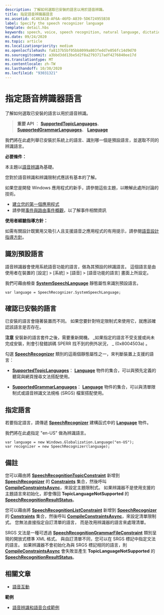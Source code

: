 ```yaml
---
description: 了解如何選取已安裝的語言以用於語音辨識。
title: 指定語音辨識器語言
ms.assetid: 4C463A1B-AF6A-46FD-A839-5D6724955B38
label: Specify the speech recognizer language
template: detail.hbs
keywords: speech, voice, speech recognition, natural language, dictation, input, user interaction, 語音, 聲音, 語音辨識, 自然語言, 聽寫, 輸入, 使用者互動
ms.date: 09/24/2020
ms.topic: article
ms.localizationpriority: medium
ms.openlocfilehash: fa8137b5bf05bb8099a803fedd7e056fc14d9d70
ms.sourcegitcommit: a3bbd3dd13be5d2f8a2793717adf4276840ee17d
ms.translationtype: MT
ms.contentlocale: zh-TW
ms.lasthandoff: 10/30/2020
ms.locfileid: "93031321"
---
```

# <a name="specify-the-speech-recognizer-language"></a>指定語音辨識器語言


了解如何選取已安裝的語言以用於語音辨識。

> **重要 API** ： [**SupportedTopicLanguages**](/uwp/api/windows.media.speechrecognition.speechrecognizer.supportedtopiclanguages)、 [**SupportedGrammarLanguages**](/uwp/api/windows.media.speechrecognition.speechrecognizer.supportedgrammarlanguages)、 [**Language**](/uwp/api/Windows.Globalization.Language)


我們將在此處列舉已安裝於系統上的語言、識別哪一個是預設語言，並選取不同的辨識語言。

**必要條件：**

本主題以[語音辨識](speech-recognition.md)為基礎。

您對於語音辨識和辨識限制式應該有基本的了解。

如果您是開發 Windows 應用程式的新手，請參閱這些主題，以瞭解此處所討論的技術。

-   [建立您的第一個應用程式](../../get-started/your-first-app.md)
-   請參閱[事件與路由事件概觀](../../xaml-platform/events-and-routed-events-overview.md)，以了解事件相關資訊

**使用者經驗指導方針：**

如需有關設計既實用又吸引人且支援語音之應用程式的有用提示，請參閱[語音設計指導方針](./speech-interactions.md)。

## <a name="identify-the-default-language"></a>識別預設語言


語音辨識器會使用系統語音功能的語言，做為其預設的辨識語言。 這個語言是由使用者在裝置的 [設定] &gt; [系統] &gt; [語音] &gt; [語音功能的語言] 畫面上所設定。

我們可藉由檢查 [**SystemSpeechLanguage**](/uwp/api/windows.media.speechrecognition.speechrecognizer.systemspeechlanguage) 靜態屬性來識別預設語言。

```CSharp
var language = SpeechRecognizer.SystemSpeechLanguage; 
```

## <a name="confirm-an-installed-language"></a>確認已安裝的語言


已安裝的語言會隨著裝置而不同。 如果您要針對特定限制式來使用它，就應該確認該語言是否存在。

**注意** 安裝新的語言套件之後，需要重新開機。 \_如果指定的語言不受支援或尚未完成安裝，則會引發錯誤碼 SPERR 找不到的例外狀況， \_ (0x8004503a) 。

 

勾選 [**SpeechRecognizer**](/uwp/api/Windows.Media.SpeechRecognition.SpeechRecognizer) 類別的這兩個靜態屬性之一，來判斷裝置上支援的語言：

-   [**SupportedTopicLanguages**](/uwp/api/windows.media.speechrecognition.speechrecognizer.supportedtopiclanguages)： [**Language**](/uwp/api/Windows.Globalization.Language) 物件的集合，可以與預先定義的聽寫與網頁搜尋文法搭配使用。

-   [**SupportedGrammarLanguages**](/uwp/api/windows.media.speechrecognition.speechrecognizer.supportedgrammarlanguages)： [**Language**](/uwp/api/Windows.Globalization.Language) 物件的集合，可以與清單限制式或語音辨識文法規格 (SRGS) 檔案搭配使用。

## <a name="specify-a-language"></a>指定語言


若要指定語言，請傳遞 [**SpeechRecognizer**](/uwp/api/Windows.Globalization.Language) 建構函式中的 [**Language**](/uwp/api/Windows.Media.SpeechRecognition.SpeechRecognizer) 物件。

我們將在此處指定 "en-US" 做為辨識語言。


```CSharp
var language = new Windows.Globalization.Language("en-US"); 
var recognizer = new SpeechRecognizer(language); 
```

## <a name="remarks"></a>備註


您可以藉由將 [**SpeechRecognitionTopicConstraint**](/uwp/api/Windows.Media.SpeechRecognition.SpeechRecognitionTopicConstraint) 新增到 [**SpeechRecognizer**](/uwp/api/windows.media.speechrecognition.speechrecognizer.constraints) 的 [**Constraints**](/uwp/api/Windows.Media.SpeechRecognition.SpeechRecognizer) 集合，然後呼叫 [**CompileConstraintsAsync**](/uwp/api/windows.media.speechrecognition.speechrecognizer.compileconstraintsasync)，來設定主題限制式。 如果辨識器不是使用支援的主題語言來初始化，即會傳回 **TopicLanguageNotSupported** 的 [**SpeechRecognitionResultStatus**](/uwp/api/Windows.Media.SpeechRecognition.SpeechRecognitionResultStatus)。

您可以藉由將 [**SpeechRecognitionListConstraint**](/uwp/api/Windows.Media.SpeechRecognition.SpeechRecognitionListConstraint) 新增到 [**SpeechRecognizer**](/uwp/api/windows.media.speechrecognition.speechrecognizer.constraints) 的 [**Constraints**](/uwp/api/Windows.Media.SpeechRecognition.SpeechRecognizer) 集合，然後呼叫 [**CompileConstraintsAsync**](/uwp/api/windows.media.speechrecognition.speechrecognizer.compileconstraintsasync)，來設定清單限制式。 您無法直接指定自訂清單的語言， 而是改用辨識器的語言來處理清單。

SRGS 文法是一種可透過 [**SpeechRecognitionGrammarFileConstraint**](/uwp/api/Windows.Media.SpeechRecognition.SpeechRecognitionGrammarFileConstraint) 類別呈現的開放式標準 XML 格式。 與自訂清單不同，您可以在 SRGS 標記中指定文法的語言。 如果辨識器不會初始化為與 SRGS 標記相同的語言，則 [**CompileConstraintsAsync**](/uwp/api/windows.media.speechrecognition.speechrecognizer.compileconstraintsasync) 會失敗並產生 **TopicLanguageNotSupported** 的 [**SpeechRecognitionResultStatus**](/uwp/api/Windows.Media.SpeechRecognition.SpeechRecognitionResultStatus)。

## <a name="related-articles"></a>相關文章

* [語音互動](speech-interactions.md)

**範例**

* [語音辨識和語音合成範例](https://github.com/Microsoft/Windows-universal-samples/tree/master/Samples/SpeechRecognitionAndSynthesis)
 

 
